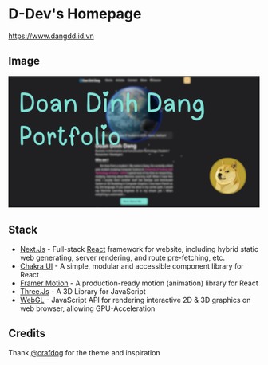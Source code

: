 # D-Dev's Homepage

https://www.dangdd.id.vn

## Image

![Homepage](./homepage.png)

## Stack

- [Next.Js](https://nextjs.org) - Full-stack [React](https://react.dev)
  framework for website, including hybrid static web generating, server
  rendering, and route pre-fetching, etc.
- [Chakra UI](https://v2.chakra-ui.com) - A simple, modular and accessible
  component library for React
- [Framer Motion](https://www.framer.com/motion) - A production-ready
  motion (animation) library for React
- [Three.Js](https://threejs.org) - A 3D Library for JavaScript
- [WebGL](https://en.wikipedia.org/wiki/WebGL) - JavaScript API for rendering interactive
  2D & 3D graphics on web browser, allowing GPU-Acceleration

## Credits

Thank [@crafdog](https://github.com/craftzdog) for the theme and inspiration
